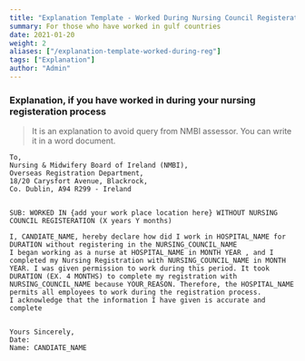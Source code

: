 ```yaml
---
title: "Explanation Template - Worked During Nursing Council Registeration"
summary: For those who have worked in gulf countries
date: 2021-01-20
weight: 2
aliases: ["/explanation-template-worked-during-reg"]
tags: ["Explanation"]
author: "Admin"
---
```


### Explanation, if you have worked in during your nursing registeration process
> It is an explanation to avoid query from NMBI assessor. You can write it in a word document.

```gist
To,
Nursing & Midwifery Board of Ireland (NMBI),
Overseas Registration Department,
18/20 Carysfort Avenue, Blackrock,
Co. Dublin, A94 R299 - Ireland
 

SUB: WORKED IN {add your work place location here} WITHOUT NURSING COUNCIL REGISTERATION (X years Y months)
 
I, CANDIATE_NAME, hereby declare how did I work in HOSPITAL_NAME for DURATION without registering in the NURSING_COUNCIL_NAME 
I began working as a nurse at HOSPITAL_NAME in MONTH YEAR , and I completed my Nursing Registration with NURSING_COUNCIL_NAME in MONTH YEAR. I was given permission to work during this period. It took DURATION (EX. 4 MONTHS) to complete my registration with NURSING_COUNCIL_NAME because YOUR_REASON. Therefore, the HOSPITAL_NAME permits all employees to work during the registration process.
I acknowledge that the information I have given is accurate and complete


Yours Sincerely,                                                                                              Date: 
Name: CANDIATE_NAME

```
